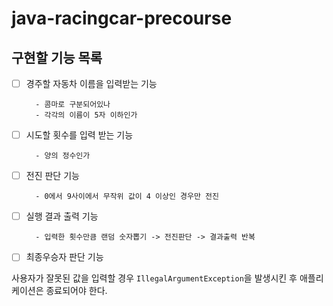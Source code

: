 # java-racingcar-precourse

## 구현할 기능 목록

- [ ] 경주할 자동차 이름을 입력받는 기능

        - 콤마로 구분되어있나
        - 각각의 이름이 5자 이하인가
- [ ] 시도할 횟수를 입력 받는 기능

        - 양의 정수인가
- [ ] 전진 판단 기능

        - 0에서 9사이에서 무작위 값이 4 이상인 경우만 전진 
- [ ] 실행 결과 출력 기능

        - 입력한 횟수만큼 랜덤 숫자뽑기 -> 전진판단 -> 결과출력 반복   
- [ ] 최종우승자 판단 기능

사용자가 잘못된 값을 입력할 경우 ```IllegalArgumentException```을 발생시킨 후 애플리케이션은 종료되어야 한다.
